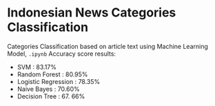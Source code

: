 # Indonesian News Categories Classification
Categories Classification based on article text using Machine Learning Model, `.ipynb` Accuracy score results:
- SVM : 83.17%
- Random Forest : 80.95%
- Logistic Regression : 78.35%
- Naive Bayes : 70.60%
- Decision Tree : 67. 66%
